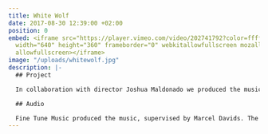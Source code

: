 ```yaml
---
title: White Wolf
date: 2017-08-30 12:39:00 +02:00
position: 0
embed: <iframe src="https://player.vimeo.com/video/202741792?color=ffffff&title=0&byline=0&portrait=0"
  width="640" height="360" frameborder="0" webkitallowfullscreen mozallowfullscreen
  allowfullscreen></iframe>
image: "/uploads/whitewolf.jpg"
description: |-
  ## Project

  In collaboration with director Joshua Maldonado we produced the music video ‘White Wolf’. The white wolf and the black wolf symbolize the good and evil side of mankind. With this duality in mind, we created both the visuals and the music.

  ## Audio

  Fine Tune Music produced the music, supervised by Marcel Davids. The lyrics and vocals were created together with singer/songwriter Migloko from Lithuania.
---
```


